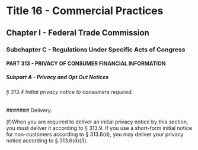 
# Title 16 - Commercial Practices
## Chapter I - Federal Trade Commission
### Subchapter C - Regulations Under Specific Acts of Congress
#### PART 313 - PRIVACY OF CONSUMER FINANCIAL INFORMATION
##### Subpart A - Privacy and Opt Out Notices
###### § 313.4 Initial privacy notice to consumers required.
####### Delivery.

(f)When you are required to deliver an initial privacy notice by this section, you must deliver it according to § 313.9. If you use a short-form initial notice for non-customers according to § 313.6(d), you may deliver your privacy notice according to § 313.6(d)(3).

